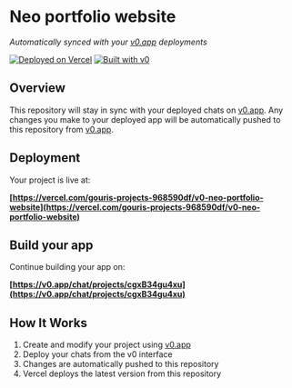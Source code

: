 # Neo portfolio website

*Automatically synced with your [v0.app](https://v0.app) deployments*

[![Deployed on Vercel](https://img.shields.io/badge/Deployed%20on-Vercel-black?style=for-the-badge&logo=vercel)](https://vercel.com/gouris-projects-968590df/v0-neo-portfolio-website)
[![Built with v0](https://img.shields.io/badge/Built%20with-v0.app-black?style=for-the-badge)](https://v0.app/chat/projects/cgxB34gu4xu)

## Overview

This repository will stay in sync with your deployed chats on [v0.app](https://v0.app).
Any changes you make to your deployed app will be automatically pushed to this repository from [v0.app](https://v0.app).

## Deployment

Your project is live at:

**[https://vercel.com/gouris-projects-968590df/v0-neo-portfolio-website](https://vercel.com/gouris-projects-968590df/v0-neo-portfolio-website)**

## Build your app

Continue building your app on:

**[https://v0.app/chat/projects/cgxB34gu4xu](https://v0.app/chat/projects/cgxB34gu4xu)**

## How It Works

1. Create and modify your project using [v0.app](https://v0.app)
2. Deploy your chats from the v0 interface
3. Changes are automatically pushed to this repository
4. Vercel deploys the latest version from this repository